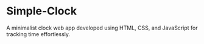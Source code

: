 # Simple-Clock
A minimalist clock web app developed using HTML, CSS, and JavaScript for tracking time effortlessly.
